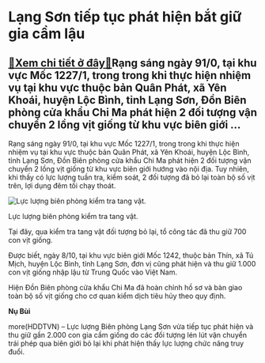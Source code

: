Lạng Sơn tiếp tục phát hiện bắt giữ gia cầm lậu
===============================================

[:gift:Xem chi tiết ở đây:gift:](https://hddtvn.com/lang-son-tiep-tuc-phat-hien-bat-giu-gia-cam-lau/)Rạng sáng ngày 91/0, tại khu vực Mốc 1227/1, trong trong khi thực hiện nhiệm vụ tại khu vực thuộc bản Quân Phát, xã Yên Khoái, huyện Lộc Bình, tỉnh Lạng Sơn, Đồn Biên phòng cửa khẩu Chi Ma phát hiện 2 đối tượng vận chuyển 2 lồng vịt giống từ khu vực biên giới …
---------------------------------------------------------------------------------------------------------------------------------------------------------------------------------------------------------------------------------------------------------------------


Rạng sáng ngày 91/0, tại khu vực Mốc 1227/1, trong trong khi thực hiện nhiệm vụ tại khu vực thuộc bản Quân Phát, xã Yên Khoái, huyện Lộc Bình, tỉnh Lạng Sơn, Đồn Biên phòng cửa khẩu Chi Ma phát hiện 2 đối tượng vận chuyển 2 lồng vịt giống từ khu vực biên giới hướng vào nội địa. Tuy nhiên, khi thấy có lực lượng tuần tra, kiểm soát, 2 đối tượng đã bỏ lại toàn bộ số vịt trên, lợi dụng đêm tối chạy thoát.





![Lực lượng biên phòng kiểm tra tang vật.](https://hddtvn.com/wp-content/uploads/2021/01/1345_984101317am_anh-1.jpg "Lực lượng biên phòng kiểm tra tang vật.")


Lực lượng biên phòng kiểm tra tang vật.



Tại đây, qua kiểm tra tang vật đối tượng bỏ lại, tổ công tác đã thu giữ 700 con vịt giống.


Được biết, ngày 8/10, tại khu vực biên giới Mốc 1242, thuộc bản Thín, xã Tú Mịch, huyện Lộc Bình, tỉnh Lạng Sơn, đơn vị cũng phát hiện và thu giữ 1.000 con vịt giống nhập lậu từ Trung Quốc vào Việt Nam.


Hiện Đồn Biên phòng cửa khẩu Chi Ma đã hoàn chỉnh hồ sơ và bàn giao toàn bộ số vịt giống cho cơ quan kiểm dịch tiêu hủy theo quy định.




**Nụ Bùi**



more(HDDTVN) – Lực lượng Biên phòng Lạng Sơn vừa tiếp tục phát hiện và thu giữ gần 2.000 con gia cầm giống do các đối tượng lén lút vận chuyển trái phép qua biên giới bỏ lại khi phát hiện thấy lực lượng chức năng truy đuổi.

